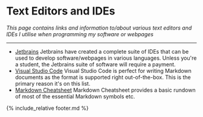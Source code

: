 # Text Editors and IDEs

*This page contains links and information to/about various text editors and IDEs I utilise when programming my software or webpages*

---

* [Jetbrains](https://www.jetbrains.com/)
  Jetbrains have created a complete suite of IDEs that can be used to develop software/webpages in various languages.
Unless you're a student, the Jetbrains suite of software will require a payment.
* [Visual Studio Code](https://code.visualstudio.com/)
  Visual Studio Code is perfect for writing Markdown documents as the format is supported right out-of-the-box. This is the primary reason it's on this list.
* [Markdown Cheatsheet](https://github.com/adam-p/markdown-here/wiki/Markdown-Cheatsheet)
Markdown Cheatsheet provides a basic rundown of most of the essential Markdown symbols etc.

{% include_relative footer.md %}
